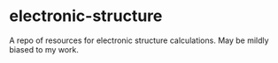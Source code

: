 # electronic-structure
A repo of resources for electronic structure calculations. May be mildly biased to my work.
